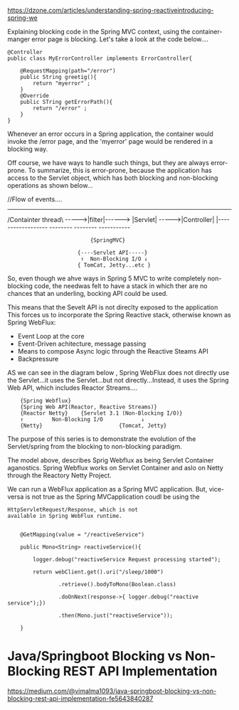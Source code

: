 https://dzone.com/articles/understanding-spring-reactiveintroducing-spring-we



Explaining blocking code in the Spring MVC context, using the
container-manger error page is blocking.  Let's take a
look at the code below....


    @Controller
    public class MyErrorController implements ErrorController{

        @RequestMapping(path="/error")
        public String greetig(){
            return "myerror" ;
        }
        @Override
        public STring getErrorPath(){
            return "/error" ;
        }
    }
    
    
    
Whenever an error occurs in a Spring application, the container would invoke
the /error page, and the 'myerror'
page would be rendered in a blocking way.

Off course, we have ways to handle such things, but they are
always error-prone.  To summarize, this is error-prone, because the 
application has access to the Servlet object, which has both
blocking and non-blocking operations as shown below...

//Flow of events....
 ________________         ________        ________        ___________
/Containter thread\ ----->|filter|------> |Servlet| ----->|Controller|
|------------------       --------        --------        -----------


                              {SpringMVC}
                          
                          {----Servlet API-----}
                           ↑  Non-Blocking I/O ↓
                          { TomCat, Jetty...etc }
                          
                          
So, even though we ahve ways in Spring 5 MVC to write completely non-blocking
code, the needwas felt to have a stack in which ther are no chances that
an underling, bocking API could be used.

This means that the Sevelt API is not direclty exposed to the application
This forces us to incorporate the Spring Reactive stack, otherwise known 
as Spring WebFlux:

*   Event Loop at the core
*   Event-Driven achitecture, message passing
*   Means to compose Async logic through the Reactive Steams API
*   Backpressure 





AS we can see in the diagram below , Spring WebFlux does 
not directly use the Servlet...it uses the Servlet...but not
directly...Instead, it uses the Spring Web API, which includes Reactor
Streams....


        {Spring Webflux}
        {Spring Web API(Reactor, Reactive Streams)}
        {Reactor Netty}    {Servlet 3.1 (Non-Blocking I/O)}
        ↑         Non-Blocking I/O            ↓
        {Netty}                        {Tomcat, Jetty}   


The purpose of this series is to demonstrate the evolution of
the Servlet/spring from the blocking to non-blocking
paradigm.  


The model above, describes  Sprig Webflux as being Servlet Container aganostics.
Spring Webflux works on Servlet Container and aslo on Netty through 
the Reactory Netty Project.

We can run a WebFlux application as a Spring MVC application. But, 
vice-versa is not true as the Spring MVCapplication coudl be using the

    HttpServletRequest/Response, which is not
    available in Spring WebFlux runtime.
    
    
        @GetMapping(value = "/reactiveService")

        public Mono<String> reactiveService(){

            logger.debug("reactiveService Request processing started");

            return webClient.get().uri("/sleep/1000")

                    .retrieve().bodyToMono(Boolean.class)

                    .doOnNext(response->{ logger.debug("reactive service");})

                    .then(Mono.just("reactiveService"));

        }




Java/Springboot Blocking vs Non-Blocking REST API Implementation
===================================================================
https://medium.com/@vimalma1093/java-springboot-blocking-vs-non-blocking-rest-api-implementation-fe5643840287




                          
                          
